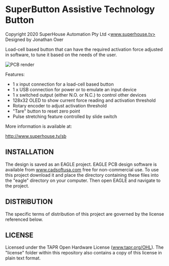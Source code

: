 SuperButton Assistive Technology Button
=======================================
Copyright 2020 SuperHouse Automation Pty Ltd <www.superhouse.tv>  
Designed by Jonathan Oxer

Load-cell based button that can have the required activation force
adjusted in software, to tune it based on the needs of the user.

![PCB render](images/SB-v2_1-oblique-render.jpg)

Features:

 * 1 x input connection for a load-cell based button
 * 1 x USB connection for power or to emulate an input device
 * 1 x switched output (either N.O. or N.C.) to control other devices
 * 128x32 OLED to show current force reading and activation threshold
 * Rotary encoder to adjust activation threshold
 * "Tare" button to reset zero point
 * Pulse stretching feature controlled by slide switch

More information is available at:

  http://www.superhouse.tv/sb


INSTALLATION
------------
The design is saved as an EAGLE project. EAGLE PCB design software is
available from www.cadsoftusa.com free for non-commercial use. To use
this project download it and place the directory containing these files
into the "eagle" directory on your computer. Then open EAGLE and
navigate to the project.


DISTRIBUTION
------------
The specific terms of distribution of this project are governed by the
license referenced below.


LICENSE
-------
Licensed under the TAPR Open Hardware License (www.tapr.org/OHL).
The "license" folder within this repository also contains a copy of
this license in plain text format.
